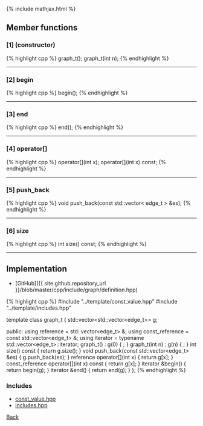 {% include mathjax.html %}

## Member functions

### [1] (constructor)
{% highlight cpp %}
graph_t();
graph_t(int n);
{% endhighlight %}


---------------------------------------

### [2] begin
{% highlight cpp %}
begin();
{% endhighlight %}


---------------------------------------

### [3] end
{% highlight cpp %}
end();
{% endhighlight %}


---------------------------------------

### [4] operator[]
{% highlight cpp %}
operator[](int x);
operator[](int x) const;
{% endhighlight %}


---------------------------------------

### [5] push_back
{% highlight cpp %}
void push_back(const std::vector< edge_t > &es);
{% endhighlight %}


---------------------------------------

### [6] size
{% highlight cpp %}
int size() const;
{% endhighlight %}


---------------------------------------

## Implementation

- [GitHub]({{ site.github.repository_url }}/blob/master/cpp/include/graph/definition.hpp)

{% highlight cpp %}
#include "../template/const_value.hpp"
#include "../template/includes.hpp"

template <class edge_t> class graph_t {
  std::vector<std::vector<edge_t>> g;

public:
  using reference = std::vector<edge_t> &;
  using const_reference = const std::vector<edge_t> &;
  using iterator = typename std::vector<edge_t>::iterator;
  graph_t() : g(0) { ; }
  graph_t(int n) : g(n) { ; }
  int size() const { return g.size(); }
  void push_back(const std::vector<edge_t> &es) { g.push_back(es); }
  reference operator[](int x) { return g[x]; }
  const_reference operator[](int x) const { return g[x]; }
  iterator &begin() { return begin(g); }
  iterator &end() { return end(g); }
};
{% endhighlight %}

### Includes

- [const_value.hpp](../template/const_value)
- [includes.hpp](../template/includes)

[Back](../..)
